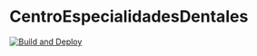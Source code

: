 # CentroEspecialidadesDentales

[![Build and Deploy](https://github.com/Edie-U/CentroEspecialidadesDentales/actions/workflows/publish.yaml/badge.svg)](https://github.com/Edie-U/CentroEspecialidadesDentales/actions/workflows/publish.yaml)
